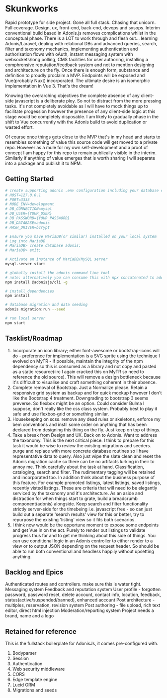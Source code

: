 # Skunkworks

Rapid prototype for side project. Gone all full stack. Chasing that unicorn. Full coverage. Design, ux, front-end, back-end, devops and sysops. Interim conventional build based in Adonis.js removes complications whilst in the conceptual phase. There is a LOT to work through and flesh out... learning Adonis/Laravel, dealing with relational DBs and advanced queries, search, filter and taxonomy mechanics, implementing authentication and authorisation flows with oAuth, instant messaging system with websockets/long polling, CMS facilities for user authoring, installing a comphrensive reputation/feedback system and not to mention designing and architecture on the fly. Once there is enough form, substance and definition to proudly proclaim a MVP. Endpoints will be exposed and Vue(probably Nuxt) incorporated. The ultimate desire is an isomorphic implementation in Vue 3. That's the dream!

Knowing the overarching objectives the complete absence of any client-side javascript is a deliberate ploy. So not to distract from the more pressing tasks. It's not completely avoidable as I will have to mock things up to facilitate progession however the presence of any client-side logic at this stage would be completely disposable. I am likely to gradually phase in the shift to Vue concurrently with the Adonis build to avoid duplication or wasted effort.

Of course once things gets close to the MVP that's in my head and starts to resembles something of value this source code will get moved to a private repo. However as a mule for my own self-development and a proof of concept I am happy for this repo to remain publically visible in the interim. Similarly if anything of value emerges that is worth sharing I will separate into a package and publish it to NPM.

## Getting Started

```bash
# create supporting adonis .env configuration including your database credentials - consult the https://adonisjs.com/ documentation for an example
# HOST=127.0.0.1
# PORT=3333
# NODE_ENV=development
# DB_CONNECTION=mysql
# DB_USER={YOUR_USER}
# DB_PASSWORD={YOUR_PASSWORD}
# DB_DATABASE=adonis
# HASH_DRIVER=bcrypt

# Ensure you have MariaDB(or similar) installed on your local system
# Log into MariaDB
# MariaDB> create database adonis;
# MariaDB> exit;

# Activate an instance of MariaDB/MySQL server
mysql.server start

# globally install the adonis command line tool
# note: alternatively you can consume this with npx concatenated to adonis commands
npm install @adonisjs/cli -g

# install dependencies
npm install

# database migration and data seeding
adonis migration:run --seed

# run local server
npm start
```

## Tasklist/Roadmap

1. Incorporate an icon library; either font-awesome or bootstrap-icons will do - preference for implementation is a SVG sprite using the technique I evolved on MyTR - if possible, maintain the integrity of the npm dependency so this is consumed as a library and not copy and pasted as a static resource(iirc I again cracked this on MyTR so need to reference the old source). This will remove a design bottleneck because it's difficult to visualise and craft something coherent in their absence.
2. Complete removal of Bootstrap. Just a Normalize please. Retain a responsive grid system as backup and for quick mockup however I don't like the Bootstrap 4 treatment. Downgrading to bootstrap 3 seems preverse. So flexbox might be an option. Could consider Bulma I suppose, don't really like the css class system. Probably best to play it safe and use flexbox-grid or something similar.
3. Housekeeping on scss. remove any dead rules or skeletons, enforce my bem conventions and instil some order on anything that has been declared from designing this thing on the fly. Just keep on top of things.
4. Take a break from Design and UX. Back on to Adonis. Want to address the taxonomy. This is the next critical piece. I think to prepare for this task it would be wise to review the existing migrations and seeders. purge and replace with more concrete database routines so I have representative data to query. Also just wipe the slate clean and reset the Adonis migration cache so there can be no artifacts lurking in their to annoy me. Think carefully about the task at hand. Classification, cataloging, search and filter. The rudimentary tagging will be retained and incorporated too. In addition think about the business purpose of this feature. For example promoted listings, latest listings, saved listings, recently visted listings. These are criteria that will need to be elegantly serviced by the taxonomy and it's architecture. As an aside and distraction for when things start to grate, build a breadcrumb component(adonis) alongside. Keep search and filter functionality strictly server-side for the timebeing i.e. javascript free - so can just build out a separate 'search results' view for this or better, try to repurpose the existing 'listing' view so it fits both scenarios.
5. I think now would be the opportune moment to expose some endpoints and get Vue in on the act. Purely to render out listings to validate progress thus far and to get me thinking about this side of things. You can use conditional logic in an Adonis controller to either render to a view or to output JSON depending on the request header. So should be able to run both conventional and headless happily without upsetting anything.

## Backlog and Epics
Authenticated routes and controllers. make sure this is water tight.
Messaging system
Feedback and reputation system
User profile - forgotten password, password reset, delete account, contact info, location, feedback, status(active/suspended/banned), enhanced account
Post architecture - multiples, reservation, revision system
Post authoring - file upload, rich text editor, direct html injection
Moderation/reporting system
Project needs a brand, name and a logo


## Retained for reference
This is the fullstack boilerplate for AdonisJs, it comes pre-configured with.

1. Bodyparser
2. Session
3. Authentication
4. Web security middleware
5. CORS
6. Edge template engine
7. Lucid ORM
8. Migrations and seeds
